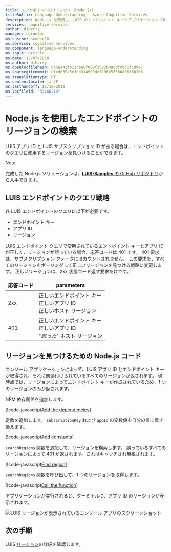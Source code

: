 ```yaml
---
title: エンドポイントのリージョン (Node.js)
titleSuffix: Language Understanding - Azure Cognitive Services
description: Node.js を使用し、LUIS のエンドポイント キーとアプリケーション ID で公開リージョンを検索します。
services: cognitive-services
author: diberry
manager: cgronlun
ms.custom: seodec18
ms.service: cognitive-services
ms.component: language-understanding
ms.topic: article
ms.date: 12/07/2018
ms.author: diberry
ms.openlocfilehash: 6bcea43fb21cae6f000f3522b498dfc6c0f6d9a7
ms.sourcegitcommit: efcd039e5e3de3149c9de7296c57566e0f88b106
ms.translationtype: HT
ms.contentlocale: ja-JP
ms.lasthandoff: 12/10/2018
ms.locfileid: "53166219"
---
```

# <a name="find-endpoint-region-with-nodejs"></a>Node.js を使用したエンドポイントのリージョンの検索
LUIS アプリ ID と LUIS サブスクリプション ID がある場合は、エンドポイントのクエリに使用するリージョンを見つけることができます。

> [!NOTE] 
> 完成した Node.js ソリューションは、[**LUIS-Samples** の GitHub リポジトリ](https://github.com/Microsoft/LUIS-Samples/blob/master/documentation-samples/find-region/nodejs/)から入手できます。

## <a name="luis-endpoint-query-strategy"></a>LUIS エンドポイントのクエリ戦略
各 LUIS エンドポイントのクエリに以下が必要です。

* エンドポイント キー
* アプリ ID
* リージョン

LUIS エンドポイント クエリで使用されているエンドポイント キーとアプリ ID が正しく、リージョンが誤っている場合、応答コードは 401 です。 401 要求は、サブスクリプション クォータにはカウントされません。 この要求を、すべてのリージョンをポーリングして正しいリージョンを見つける戦略に変更します。 正しいリージョンは、2xx 状態コード返す要求だけです。 

|応答コード|parameters|
|--|--|
|2xx|正しいエンドポイント キー<br>正しいアプリ ID<br>正しいホスト リージョン|
|401|正しいエンドポイント キー<br>正しいアプリ ID<br>"_誤った_" ホスト リージョン|

## <a name="nodejs-code-to-find-region"></a>リージョンを見つけるための Node.js コード
コンソール アプリケーションによって、LUIS アプリ ID とエンドポイント キーが取得され、それに関連付けられているすべてのリージョンが返されます。 現時点では、リージョンによってエンドポイント キーが作成されているため、1 つのリージョンのみが返されます。

NPM 依存関係を追加します。

[!code-javascript[Add the dependencies](~/samples-luis/documentation-samples/find-region/nodejs/index.js?range=5-6 "Add the dependencies")]

定数を追加します。 `subscriptionKey` および `appId` の変数値を自分の値に置き換えます。  

[!code-javascript[Add constants](~/samples-luis/documentation-samples/find-region/nodejs/index.js?range=8-25 "Add constants")]

`searchRegions` 関数を追加して、リージョンを検索します。 誤っているすべてのリージョンによって 401 が返されます。これはキャッチされ無視されます。

[!code-javascript[Find region](~/samples-luis/documentation-samples/find-region/nodejs/index.js?range=27-37 "Find region")]

`searchRegions` 関数を呼び出して、1 つのリージョンを取得します。

[!code-javascript[Call the function](~/samples-luis/documentation-samples/find-region/nodejs/index.js?range=39-43 "Call the function")]

アプリケーションが実行されると、ターミナルに、アプリ ID のリージョンが表示されます。

![LUIS リージョンが表示されているコンソール アプリのスクリーンショット](./media/find-region-nodejs/console.png)


## <a name="next-steps"></a>次の手順

LUIS [リージョン](luis-reference-regions.md)の詳細を確認します。
